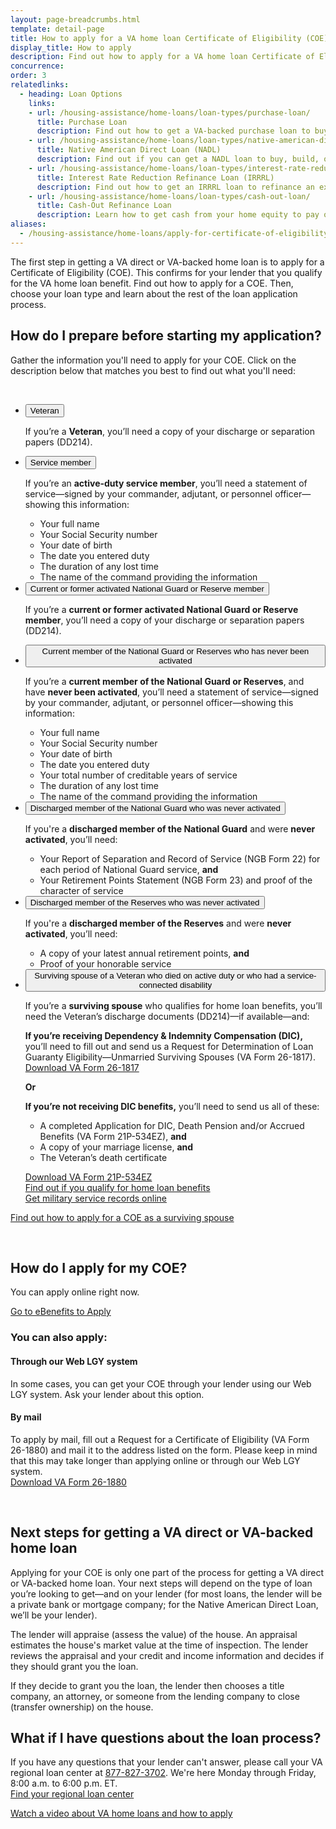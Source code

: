 ```yaml
---
layout: page-breadcrumbs.html
template: detail-page
title: How to apply for a VA home loan Certificate of Eligibility (COE)
display_title: How to apply
description: Find out how to apply for a VA home loan Certificate of Eligibility (COE). To get a VA-backed home loan, you'll give this COE to your lender to show that you qualify for this benefit based on your service history and duty status. Learn more about the rest of the loan application process.
concurrence:
order: 3
relatedlinks:
  - heading: Loan Options
    links:
    - url: /housing-assistance/home-loans/loan-types/purchase-loan/
      title: Purchase Loan
      description: Find out how to get a VA-backed purchase loan to buy a home.
    - url: /housing-assistance/home-loans/loan-types/native-american-direct-loan/
      title: Native American Direct Loan (NADL)
      description: Find out if you can get a NADL loan to buy, build, or improve a home on Federal Trust Land.
    - url: /housing-assistance/home-loans/loan-types/interest-rate-reduction-loan/
      title: Interest Rate Reduction Refinance Loan (IRRRL)
      description: Find out how to get an IRRRL loan to refinance an existing loan.
    - url: /housing-assistance/home-loans/loan-types/cash-out-loan/
      title: Cash-Out Refinance Loan
      description: Learn how to get cash from your home equity to pay off debts, pay for school, or take care of other needs.
aliases:
  - /housing-assistance/home-loans/apply-for-certificate-of-eligibility/
---
```


<div class="va-introtext">

The first step in getting a VA direct or VA-backed home loan is to apply for a Certificate of Eligibility (COE). This confirms for your lender that you qualify for the VA home loan benefit. Find out how to apply for a COE. Then, choose your loan type and learn about the rest of the loan application process.

</div>

## How do I prepare before starting my application?

Gather the information you'll need to apply for your COE. Click on the description below that matches you best to find out what you'll need:

<br>

<ul class="usa-accordion" aria-multiselectable="true">
<li>
<button class="usa-button-unstyled usa-accordion-button" aria-controls="apply-coe-veteran">Veteran</button>
<div id="apply-coe-veteran" class="usa-accordion-content">

If you’re a **Veteran**, you’ll need a copy of your discharge or separation papers (DD214).

</div>
</li>
<li>
<button class="usa-button-unstyled usa-accordion-button" aria-controls="apply-coe-active-duty">Service member</button>
<div id="apply-coe-active-duty" class="usa-accordion-content">

If you’re an **active-duty service member**, you’ll need a statement of service—signed by your commander, adjutant, or personnel officer—showing this information:
* Your full name
* Your Social Security number
* Your date of birth
* The date you entered duty
* The duration of any lost time
* The name of the command providing the information

</div>
</li>
<li>
<button class="usa-button-unstyled usa-accordion-button" aria-controls="apply-coe-activated">Current or former activated National Guard or Reserve member</button>
<div id="apply-coe-activated" class="usa-accordion-content">

If you’re a **current or former activated National Guard or Reserve member**, you’ll need a copy of your discharge or separation papers (DD214).

</div>
</li>
<li>
<button class="usa-button-unstyled usa-accordion-button" aria-controls="apply-coe-not-activated">Current member of the National Guard or Reserves who has never been activated</button>
<div id="apply-coe-not-activated" class="usa-accordion-content">

If you’re a **current member of the National Guard or Reserves**, and have **never been activated**, you’ll need a statement of service—signed by your commander, adjutant, or personnel officer—showing this information:
* Your full name
* Your Social Security number
* Your date of birth
* The date you entered duty
* Your total number of creditable years of service
* The duration of any lost time
* The name of the command providing the information

</div>
</li>
<li>
<button class="usa-button-unstyled usa-accordion-button" aria-controls="apply-coe-discharged-ng">Discharged member of the National Guard who was never activated</button>
<div id="apply-coe-discharged-ng" class="usa-accordion-content">

If you're a **discharged member of the National Guard** and were **never activated**, you’ll need:

* Your Report of Separation and Record of Service (NGB Form 22) for each period of National Guard service, **and**
* Your Retirement Points Statement (NGB Form 23) and proof of the character of service

</div>
</li>
<li>
<button class="usa-button-unstyled usa-accordion-button" aria-controls="apply-coe-discharged-reserves">Discharged member of the Reserves who was never activated</button>
<div id="apply-coe-discharged-reserves" class="usa-accordion-content">

If you're a **discharged member of the Reserves** and were **never activated**, you’ll need:

* A copy of your latest annual retirement points, **and**
* Proof of your honorable service

</div>
</li>
<li>
<button class="usa-button-unstyled usa-accordion-button" aria-controls="apply-coe-survivor">Surviving spouse of a Veteran who died on active duty or who had a service-connected disability</button>
<div id="apply-coe-survivor" class="usa-accordion-content">

If you’re a **surviving spouse** who qualifies for home loan benefits, you’ll need the Veteran’s discharge documents (DD214)—if available—and:

**If you’re receiving Dependency &amp; Indemnity Compensation (DIC),** you’ll need to fill out and send us a Request for Determination of Loan Guaranty Eligibility—Unmarried Surviving Spouses (VA Form 26-1817). <br>
[Download VA Form 26-1817](https://www.vba.va.gov/pubs/forms/VBA-26-1817-ARE.pdf) 

**Or**

**If you’re not receiving DIC benefits,** you’ll need to send us all of these:
- A completed Application for DIC, Death Pension and/or Accrued Benefits (VA Form 21P-534EZ), **and**
- A copy of your marriage license, **and**
- The Veteran’s death certificate

[Download VA Form 21P-534EZ](https://www.vba.va.gov/pubs/forms/VBA-21P-534EZ-ARE.pdf)
<br/>
[Find out if you qualify for home loan benefits](/housing-assistance/home-loans/eligibility/)
<br/>
[Get military service records online](https://www.archives.gov/veterans/military-service-records/)

</div>
</li>
</ul>

[Find out how to apply for a COE as a surviving spouse](/housing-assistance/home-loans/surviving-spouse/)

<!-- </li>

<li class="process-step list-two"> -->

<br>

## How do I apply for my COE?

You can apply online right now.

<a class="usa-button-primary va-button-primary" href="https://www.ebenefits.va.gov/ebenefits/about/feature?feature=cert-of-eligibility-home-loan" target="_blank">Go to eBenefits to Apply</a>

### You can also apply:

#### Through our Web LGY system
In some cases, you can get your COE through your lender using our Web LGY system. Ask your lender about this option.

#### By mail
To apply by mail, fill out a Request for a Certificate of Eligibility (VA Form 26-1880) and mail it to the address listed on the form. Please keep in mind that this may take longer than applying online or through our Web LGY system. <br>
[Download VA Form 26-1880](https://www.vba.va.gov/pubs/forms/vba-26-1880-are.pdf)

<!-- </li>
</ol> -->

<br>

## Next steps for getting a VA direct or VA-backed home loan

Applying for your COE is only one part of the process for getting a VA direct or VA-backed home loan. Your next steps will depend on the type of loan you’re looking to get—and on your lender (for most loans, the lender will be a private bank or mortgage company; for the Native American Direct Loan, we’ll be your lender).

The lender will appraise (assess the value) of the house. An appraisal estimates the house's market value at the time of inspection. The lender reviews the appraisal and your credit and income information and decides if they should grant you the loan.

If they decide to grant you the loan, the lender then chooses a title company, an attorney, or someone from the lending company to close (transfer ownership) on the house.

## What if I have questions about the loan process?
If you have any questions that your lender can't answer, please call your VA regional loan center at <a href="tel:+18778273702">877-827-3702</a>. We're here Monday through Friday, 8:00 a.m. to 6:00 p.m. ET. <br>
[Find your regional loan center](https://www.benefits.va.gov/HOMELOANS/contact_rlc_info.asp)

[Watch a video about VA home loans and how to apply](https://www.youtube.com/watch?v=h3gR_BmMP7A) <br>
